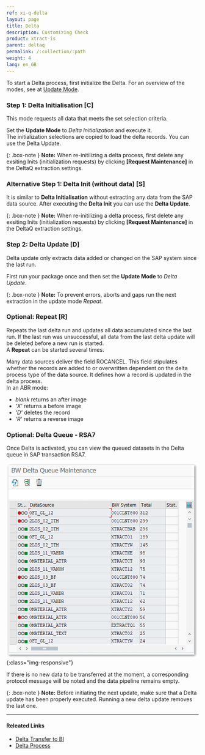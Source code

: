```yaml
---
ref: xi-q-delta
layout: page
title: Delta
description: Customizing Check
product: xtract-is
parent: deltaq
permalink: /:collection/:path
weight: 4
lang: en_GB
---
```


To start a Delta process, first initialize the Delta. For an overview of the modes, see at [Update Mode](./update-mode). 

### Step 1: Delta Initialisation [C]
This mode requests all data that meets the set selection criteria.

Set the **Update Mode** to *Delta Initialization* and execute it.<br>
The initialization selections are copied to load the delta records. You can use the Delta Update.

{: .box-note } 
**Note:** When re-initilizing a delta process, first delete any exsiting Inits (initialization requests) by clicking **[Request Maintenance]** in the DeltaQ extraction settings.

### Alternative Step 1: Delta Init (without data) [S]
It is similar to **Delta Initialisation** without extracting any data from the SAP data source.
After executing the **Delta Init** you can use the **Delta Update**.

{: .box-note } 
**Note:** When re-initilizing a delta process, first delete any exsiting Inits (initialization requests) by clicking **[Request Maintenance]** in the DeltaQ extraction settings.

### Step 2: Delta Update [D]
Delta update only extracts data added or changed on the SAP system since the last run.

First run your package once and then set the **Update Mode** to *Delta Update*.

{: .box-note } 
**Note:** To prevent errors, aborts and gaps run the next extraction in the update mode *Repeat*.

### Optional: Repeat [R]
Repeats the last delta run and updates all data accumulated since the last run. If the last run was unsuccessful, all data from the last delta update will be deleted before a new run is started.<br>
A **Repeat** can be started several times.

Many data sources deliver the field ROCANCEL. This field stipulates whether the records are added to or overwritten dependent on the delta process type of the data source. It defines how a record is updated in the delta process.<br>
In an ABR mode: <br>
* *blank* returns an after image<br>
* *'X'*  returns a before image<br>
* *'D'* deletes the record<br>
* *'R'* returns a reverse image


### Optional: Delta Queue - RSA7
Once Delta is activated, you can view the queued datasets in the Delta queue in SAP transaction RSA7.

![Delta](/img/content/Delta.png){:class="img-responsive"}

If there is no new data to be transferred at the moment, a corresponding protocol message will be noted and the data pipeline remains empty.

{: .box-note } 
**Note:** Before initiating the next update, make sure that a Delta update has been properly executed. Running a new delta update removes the last one. 


*****
#### Releated Links
- [Delta Transfer to BI](https://help.sap.com/doc/saphelp_nw70/7.0.31/en-US/37/4f3ca8b672a34082ab3085d3c22145/content.htm?no_cache=true)
- [Delta Process](https://help.sap.com/viewer/ccc9cdbdc6cd4eceaf1e5485b1bf8f4b/7.4.23/en-US/4f18f6aa3fca410ae10000000a42189d.html)
